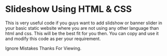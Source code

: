 # Slideshow Using HTML & CSS
This is very useful code if you guys want to add slidshow or banner slider in your basic static website where you are not using any other language than html and css.
This will be the best fit for you then. You can copy and use it and modify this code as per your requirement.

Ignore Mistakes Thanks For Viewing.
